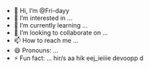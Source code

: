 - 👋 Hi, I’m @Fri-dayy
- 👀 I’m interested in ...
- 🌱 I’m currently learning ...
- 💞️ I’m looking to collaborate on ...
- 📫 How to reach me ...
- 😄 Pronouns: ...
- ⚡ Fun fact: ...
hir/s aa hik
eej_ieiiie
devoopp
d
<!---
Fri-dayy/Fri-dayy is a ✨ special ✨ repository because its `README.md` (this file) appears on your GitHub profile.
You can click the Preview link to take a look at your changes.
--->
